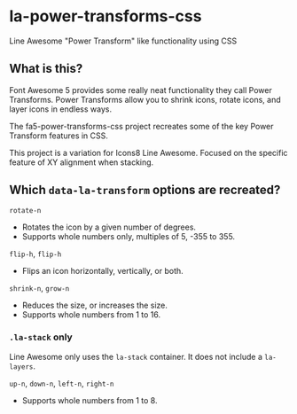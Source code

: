 # la-power-transforms-css
Line Awesome "Power Transform" like functionality using CSS 


## What is this?

Font Awesome 5 provides some really neat functionality they call Power Transforms.
Power Transforms allow you to shrink icons, rotate icons, and layer icons in endless ways.

The fa5-power-transforms-css project recreates some of the key Power Transform features in CSS.

This project is a variation for Icons8 Line Awesome. Focused on the specific feature of XY alignment when stacking.


## Which `data-la-transform` options are recreated?

`rotate-n`
- Rotates the icon by a given number of degrees.
- Supports whole numbers only, multiples of 5, -355 to 355.

`flip-h`, `flip-h`
- Flips an icon horizontally, vertically, or both.

`shrink-n`, `grow-n`
- Reduces the size, or increases the size.
- Supports whole numbers from 1 to 16.

### `.la-stack` only

Line Awesome only uses the `la-stack` container. It does not include a `la-layers`.

`up-n`, `down-n`, `left-n`, `right-n`
- Supports whole numbers from 1 to 8.

